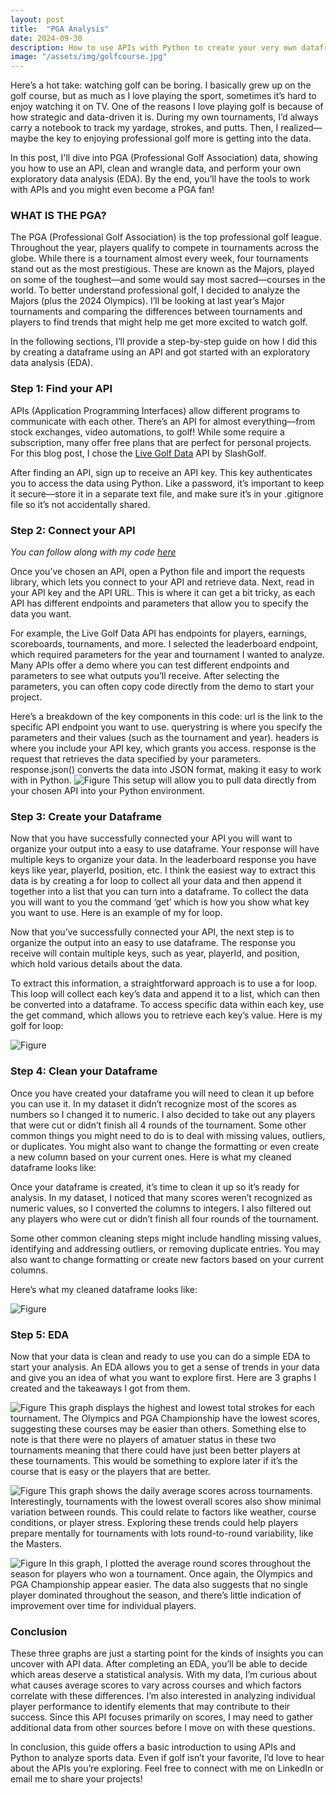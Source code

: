 ```yaml
---
layout: post
title:  "PGA Analysis"
date: 2024-09-30
description: How to use APIs with Python to create your very own dataframe and EDA.   
image: "/assets/img/golfcourse.jpg"
---
```


<p class="intro"><span class="dropcap">H</span>ere’s a hot take: watching golf can be boring. I basically grew up on the golf course, but as much as I love playing the sport, sometimes it’s hard to enjoy watching it on TV. One of the reasons I love playing golf is because of how strategic and data-driven it is. During my own tournaments, I’d always carry a notebook to track my yardage, strokes, and putts. Then, I realized—maybe the key to enjoying professional golf more is getting into the data.

In this post, I'll dive into PGA (Professional Golf Association) data, showing you how to use an API, clean and wrangle data, and perform your own exploratory data analysis (EDA). By the end, you’ll have the tools to work with APIs and you might even become a PGA fan!
</p>


### WHAT IS THE PGA?

The PGA (Professional Golf Association) is the top professional golf league. Throughout the year, players qualify to compete in tournaments across the globe. While there is a tournament almost every week, four tournaments stand out as the most prestigious. These are known as the Majors, played on some of the toughest—and some would say most sacred—courses in the world. To better understand professional golf, I decided to analyze the Majors (plus the 2024 Olympics). I’ll be looking at last year’s Major tournaments and comparing the differences between tournaments and players to find trends that might help me get more excited to watch golf.

In the following sections, I’ll provide a step-by-step guide on how I did this by creating a dataframe using an API and got started with an exploratory data analysis (EDA).



### Step 1: Find your API

APIs (Application Programming Interfaces) allow different programs to communicate with each other. There’s an API for almost everything—from stock exchanges, video automations, to golf! While some require a subscription, many offer free plans that are perfect for personal projects. For this blog post, I chose the [Live Golf Data](https://rapidapi.com/slashgolf/api/live-golf-data) API by SlashGolf.

After finding an API, sign up to receive an API key. This key authenticates you to access the data using Python. Like a password, it’s important to keep it secure—store it in a separate text file, and make sure it’s in your .gitignore file so it’s not accidentally shared.


### Step 2: Connect your API
*You can follow along with my code [here](https://github.com/annafellars/GolfOlympics)*

Once you’ve chosen an API, open a Python file and import the requests library, which lets you connect to your API and retrieve data. Next, read in your API key and the API URL. This is where it can get a bit tricky, as each API has different endpoints and parameters that allow you to specify the data you want.

For example, the Live Golf Data API has endpoints for players, earnings, scoreboards, tournaments, and more. I selected the leaderboard endpoint, which required parameters for the year and tournament I wanted to analyze. Many APIs offer a demo where you can test different endpoints and parameters to see what outputs you’ll receive. After selecting the parameters, you can often copy code directly from the demo to start your project.

Here’s a breakdown of the key components in this code:
url is the link to the specific API endpoint you want to use.
querystring is where you specify the parameters and their values (such as the tournament and year).
headers is where you include your API key, which grants you access.
response is the request that retrieves the data specified by your parameters.
response.json() converts the data into JSON format, making it easy to work with in Python.
![Figure]({{site.url}}/{{site.baseurl}}/assets/img/requests.jpg)
This setup will allow you to pull data directly from your chosen API into your Python environment.


### Step 3: Create your Dataframe
Now that you have successfully connected your API you will want to organize your output into a easy to use dataframe. Your response will have multiple keys to organize your data. In the leaderboard response you have keys like year, playerId, position, etc. I think the easiest way to extract this data is by creating a for loop to collect all your data and then append it together into a list that you can turn into a dataframe. To collect the data you will want to you the command ‘get’ which is how you show what key you want to use. Here is an example of my for loop.

Now that you’ve successfully connected your API, the next step is to organize the output into an easy to use dataframe. The response you receive will contain multiple keys, such as year, playerId, and position, which hold various details about the data. 

To extract this information, a straightforward approach is to use a for loop. This loop will collect each key’s data and append it to a list, which can then be converted into a dataframe. To access specific data within each key, use the get command, which allows you to retrieve each key’s value. Here is my golf for loop:

![Figure]({{site.url}}/{{site.baseurl}}/assets/img/forloop.jpg)


### Step 4: Clean your Dataframe
Once you have created your dataframe you will need to clean it up before you can use it. In my dataset it didn’t recognize most of the scores as numbers so I changed it to numeric. I also decided to take out any players that were cut or didn’t finish all 4 rounds of the tournament. Some other common things you might need to do is to deal with missing values, outliers, or duplicates. You might also want to change the formatting or even create a new column based on your current ones. Here is what my cleaned dataframe looks like:

Once your dataframe is created, it’s time to clean it up so it’s ready for analysis. In my dataset, I noticed that many scores weren’t recognized as numeric values, so I converted the columns to integers. I also filtered out any players who were cut or didn’t finish all four rounds of the tournament.

Some other common cleaning steps might include handling missing values, identifying and addressing outliers, or removing duplicate entries. You may also want to change formatting or create new factors based on your current columns.

Here’s what my cleaned dataframe looks like:

![Figure]({{site.url}}/{{site.baseurl}}/assets/img/cleandataframe.jpg)

### Step 5: EDA
Now that your data is clean and ready to use you can do a simple EDA to start your analysis. An EDA allows you to get a sense of trends in your data and give you an idea of what you want to explore first. Here are 3 graphs I created and the takeaways I got from them. 

![Figure]({{site.url}}/{{site.baseurl}}/assets/img/strokecount.jpg)
This graph displays the highest and lowest total strokes for each tournament. The Olympics and PGA Championship have the lowest scores, suggesting these courses may be easier than others. Something else to note is that there were no players of amatuer status in these two tournaments meaning that there could have just been better players at these tournaments. This would be something to explore later if it’s the course that is easy or the players that are better.

![Figure]({{site.url}}/{{site.baseurl}}/assets/img/rounds.jpg)
This graph shows the daily average scores across tournaments. Interestingly, tournaments with the lowest overall scores also show minimal variation between rounds. This could relate to factors like weather, course conditions, or player stress. Exploring these trends could help players prepare mentally for tournaments with lots round-to-round variability, like the Masters.

![Figure]({{site.url}}/{{site.baseurl}}/assets/img/players.jpg)
In this graph, I plotted the average round scores throughout the season for players who won a tournament. Once again, the Olympics and PGA Championship appear easier. The data also suggests that no single player dominated throughout the season, and there’s little indication of improvement over time for individual players.

### Conclusion
These three graphs are just a starting point for the kinds of insights you can uncover with API data. After completing an EDA, you’ll be able to decide which areas deserve a statistical analysis. With my data, I’m curious about what causes average scores to vary across courses and which factors correlate with these differences. I’m also interested in analyzing individual player performance to identify elements that may contribute to their success. Since this API focuses primarily on scores, I may need to gather additional data from other sources before I move on with these questions.

In conclusion, this guide offers a basic introduction to using APIs and Python to analyze sports data. Even if golf isn’t your favorite, I’d love to hear about the APIs you’re exploring. Feel free to connect with me on LinkedIn or email me to share your projects!



